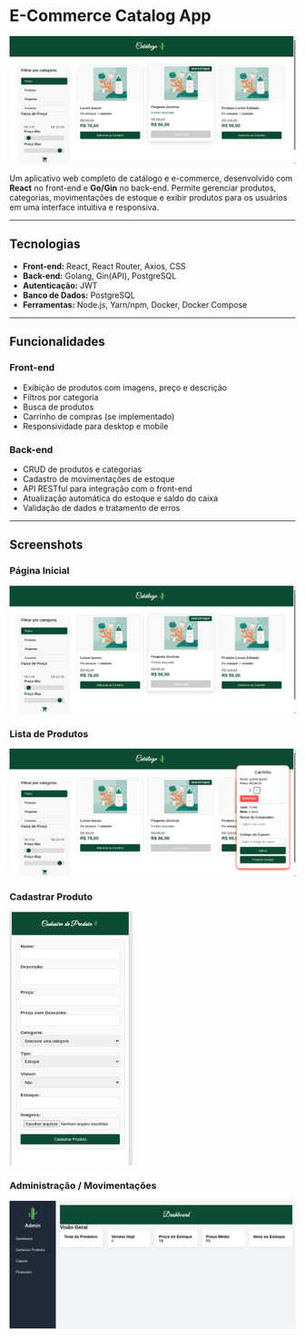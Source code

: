 # E-Commerce Catalog App

![Banner](./assets/banner.png) <!-- Coloque aqui uma imagem de destaque do projeto -->

Um aplicativo web completo de catálogo e e-commerce, desenvolvido com **React** no front-end e **Go/Gin** no back-end. Permite gerenciar produtos, categorias, movimentações de estoque e exibir produtos para os usuários em uma interface intuitiva e responsiva.

---

## Tecnologias

- **Front-end:** React, React Router, Axios, CSS
- **Back-end:** Golang, Gin(API), PostgreSQL
- **Autenticação:** JWT
- **Banco de Dados:** PostgreSQL
- **Ferramentas:** Node.js, Yarn/npm, Docker, Docker Compose

---

## Funcionalidades

### Front-end
- Exibição de produtos com imagens, preço e descrição
- Filtros por categoria
- Busca de produtos
- Carrinho de compras (se implementado)
- Responsividade para desktop e mobile

### Back-end
- CRUD de produtos e categorias
- Cadastro de movimentações de estoque
- API RESTful para integração com o front-end
- Atualização automática do estoque e saldo do caixa
- Validação de dados e tratamento de erros

---


## Screenshots

### Página Inicial
![Home](./assets/banner.png)

### Lista de Produtos
![Lista de Produtos](./assets/produtos.png)

### Cadastrar  Produto
![Cadastro](./assets/cadastro.png)

### Administração / Movimentações
![Admin](./assets/admin.png)
